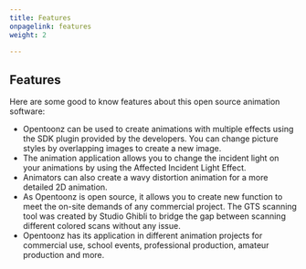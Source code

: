 ```yaml
---
title: Features
onpagelink: features
weight: 2

---
```


Features
--------

Here are some good to know features about this open source animation software:

- Opentoonz can be used to create animations with multiple effects using the SDK plugin provided by the developers. You can change picture styles by overlapping images to create a new image.
- The animation application allows you to change the incident light on your animations by using the Affected Incident Light Effect.
- Animators can also create a wavy distortion animation for a more detailed 2D animation. 
- As Opentoonz is open source, it allows you to create new function to meet the on-site demands of any commercial project. The GTS scanning tool was created by Studio Ghibli to bridge the gap between scanning different colored scans without any issue. 
- Opentoonz has its application in different animation projects for commercial use, school events, professional production, amateur production and more.
